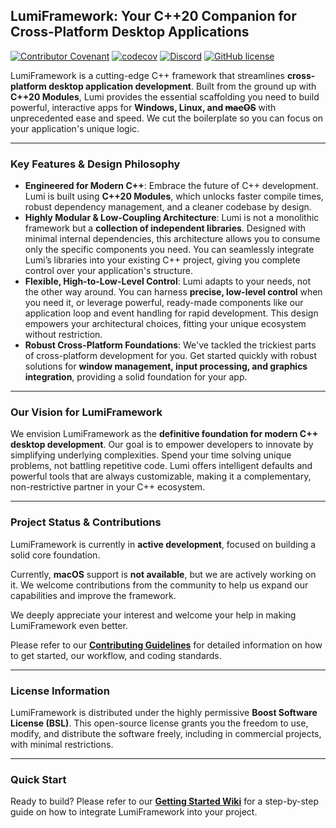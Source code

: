 ## LumiFramework: Your C++20 Companion for Cross-Platform Desktop Applications
[![Contributor Covenant](https://img.shields.io/badge/Contributor%20Covenant-2.1-4baaaa.svg)](CODE_OF_CONDUCT.md)
[![codecov](https://codecov.io/gh/TheMonHub/LumiFramework/graph/badge.svg?token=2YN92BA4JE)](https://codecov.io/gh/TheMonHub/LumiFramework)
[![Discord](https://img.shields.io/discord/1386311411705315368?label=Discord)](https://discord.gg/2jJaC3yFEH)
[![GitHub license](https://img.shields.io/github/license/TheMonHub/LumiFramework.svg)](LICENSE)

LumiFramework is a cutting-edge C++ framework that streamlines **cross-platform desktop application development**. Built from the ground up with **C++20 Modules**, Lumi provides the essential scaffolding you need to build powerful, interactive apps for **Windows, Linux, and ~~macOS~~** with unprecedented ease and speed. We cut the boilerplate so you can focus on your application's unique logic.

-----

### Key Features & Design Philosophy

* **Engineered for Modern C++**: Embrace the future of C++ development. Lumi is built using **C++20 Modules**, which unlocks faster compile times, robust dependency management, and a cleaner codebase by design.
* **Highly Modular & Low-Coupling Architecture**: Lumi is not a monolithic framework but a **collection of independent libraries**. Designed with minimal internal dependencies, this architecture allows you to consume only the specific components you need. You can seamlessly integrate Lumi’s libraries into your existing C++ project, giving you complete control over your application's structure.
* **Flexible, High-to-Low-Level Control**: Lumi adapts to your needs, not the other way around. You can harness **precise, low-level control** when you need it, or leverage powerful, ready-made components like our application loop and event handling for rapid development. This design empowers your architectural choices, fitting your unique ecosystem without restriction.
* **Robust Cross-Platform Foundations**: We've tackled the trickiest parts of cross-platform development for you. Get started quickly with robust solutions for **window management, input processing, and graphics integration**, providing a solid foundation for your app.

-----

### Our Vision for LumiFramework

We envision LumiFramework as the **definitive foundation for modern C++ desktop development**. Our goal is to empower developers to innovate by simplifying underlying complexities. Spend your time solving unique problems, not battling repetitive code. Lumi offers intelligent defaults and powerful tools that are always customizable, making it a complementary, non-restrictive partner in your C++ ecosystem.

-----

### Project Status & Contributions

LumiFramework is currently in **active development**, focused on building a solid core foundation.

Currently, **macOS** support is **not available**, but we are actively working on it. We welcome contributions from the community to help us expand our capabilities and improve the framework.

We deeply appreciate your interest and welcome your help in making LumiFramework even better.

Please refer to our **[Contributing Guidelines](https://www.google.com/search?q=CONTRIBUTING.md)** for detailed information on how to get started, our workflow, and coding standards.

-----

### License Information

LumiFramework is distributed under the highly permissive **Boost Software License (BSL)**. This open-source license grants you the freedom to use, modify, and distribute the software freely, including in commercial projects, with minimal restrictions.

-----

### Quick Start

Ready to build? Please refer to our **[Getting Started Wiki](https://github.com/TheMonHub/LumiFramework/wiki/Getting-Started)** for a step-by-step guide on how to integrate LumiFramework into your project.
